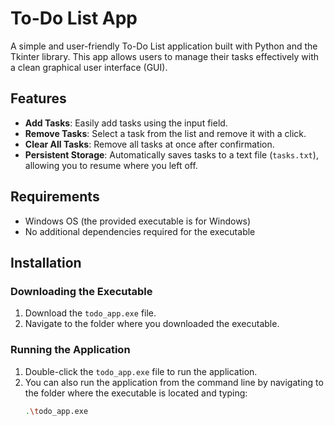 # To-Do List App

A simple and user-friendly To-Do List application built with Python and the Tkinter library. This app allows users to manage their tasks effectively with a clean graphical user interface (GUI).

## Features

- **Add Tasks**: Easily add tasks using the input field.
- **Remove Tasks**: Select a task from the list and remove it with a click.
- **Clear All Tasks**: Remove all tasks at once after confirmation.
- **Persistent Storage**: Automatically saves tasks to a text file (`tasks.txt`), allowing you to resume where you left off.

## Requirements

- Windows OS (the provided executable is for Windows)
- No additional dependencies required for the executable

## Installation

### Downloading the Executable

1. Download the `todo_app.exe` file.
2. Navigate to the folder where you downloaded the executable.

### Running the Application

1. Double-click the `todo_app.exe` file to run the application.
2. You can also run the application from the command line by navigating to the folder where the executable is located and typing:
   ```bash
   .\todo_app.exe
